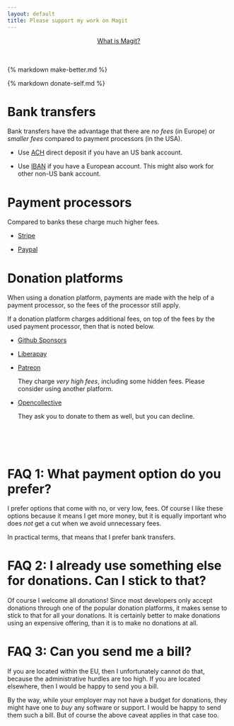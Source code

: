 ```yaml
---
layout: default
title: Please support my work on Magit
---
```


<center><a href="/">What is Magit?</a></center>
<br><br>

<!-- no title here -->
{% markdown make-better.md %}
<br/>

<script type="text/javascript" src="/quotes/quotes.js"></script>
<script type="text/javascript">window.onload = function(){inject_quotes(); simpleCssSwitch();}</script>
<section>
{% markdown donate-self.md %}
  <br/>
</section>

# Bank transfers

Bank transfers have the advantage that there are *no fees* (in Europe) or
*smaller fees* compared to payment processors (in the USA).

- Use [ACH](/donate/ach.html) direct deposit if you have an US bank account.

- Use [IBAN](/donate/iban.html) if you have a European account.  This might
  also work for other non-US bank account.

# Payment processors

Compared to banks these charge much higher fees.

- [Stripe](/donate/stripe.html)

- [Paypal](/donate/paypal.html)

# Donation platforms

When using a donation platform, payments are made with the help of a payment
processor, so the fees of the processor still apply.

If a donation platform charges additional fees, on top of the fees by the used
payment processor, then that is noted below.

- [Github Sponsors](https://github.com/sponsors/tarsius/)

- [Liberapay](https://liberapay.com/magit/)

- [Patreon](https://www.patreon.com/tarsius/)

  They charge *very high fees*, including some hidden fees.  Please consider
  using another platform.
  
- [Opencollective](https://opencollective.com/magit/)

  They ask you to donate to them as well, but you can decline.


<br><br><br>
# FAQ 1: What payment option do you prefer?

I prefer options that come with no, or very low, fees.  Of course I like these
options because it means I get more money, but it is equally important who does
*not* get a cut when we avoid unnecessary fees.

In practical terms, that means that I prefer bank transfers.

# FAQ 2: I already use something else for donations.  Can I stick to that?

Of course I welcome all donations!  Since most developers only accept donations
through one of the popular donation platforms, it makes sense to stick to that
for all your donations.  It is certainly better to make donations using an
expensive offering, than it is to make no donations at all.

# FAQ 3: Can you send me a bill?

If you are located within the EU, then I unfortunately cannot do that, because
the administrative hurdles are too high.  If you are located elsewhere, then I
would be happy to send you a bill.

By the way, while your employer may not have a budget for donations, they might
have one to *buy* any software or support.  I would be happy to send them such
a bill.  But of course the above caveat applies in that case too.
